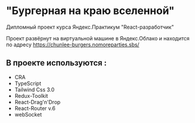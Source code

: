 # "Бургерная на краю вселенной"

Дипломный проект курса Яндекс.Практикум "React-разработчик" 

Проект развёрнут на виртуальной машине в Яндекс.Облако 
и находится по адресу https://chunlee-burgers.nomoreparties.sbs/

## В проекте используются :

- CRA
- TypeScript
- Tailwind Css 3.0
- Redux-Toolkit
- React-Drag'n'Drop
- React-Router v.6
- webSocket
